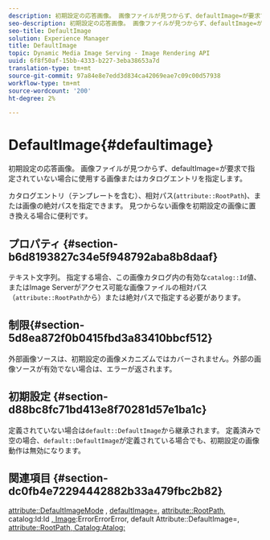 ```yaml
---
description: 初期設定の応答画像。 画像ファイルが見つからず、defaultImage=が要求で指定されていない場合に使用する画像またはカタログエントリを指定します。
seo-description: 初期設定の応答画像。 画像ファイルが見つからず、defaultImage=が要求で指定されていない場合に使用する画像またはカタログエントリを指定します。
seo-title: DefaultImage
solution: Experience Manager
title: DefaultImage
topic: Dynamic Media Image Serving - Image Rendering API
uuid: 6f8f50af-15bb-4333-b227-3eba38653a7d
translation-type: tm+mt
source-git-commit: 97a84e8e7edd3d834ca42069eae7c09c00d57938
workflow-type: tm+mt
source-wordcount: '200'
ht-degree: 2%

---
```



# DefaultImage{#defaultimage}

初期設定の応答画像。 画像ファイルが見つからず、defaultImage=が要求で指定されていない場合に使用する画像またはカタログエントリを指定します。

カタログエントリ（テンプレートを含む）、相対パス(`attribute::RootPath`)、または画像の絶対パスを指定できます。 見つからない画像を初期設定の画像に置き換える場合に便利です。

## プロパティ {#section-b6d8193827c34e5f948792aba8b8daaf}

テキスト文字列。 指定する場合、この画像カタログ内の有効な`catalog::Id`値、またはImage Serverがアクセス可能な画像ファイルの相対パス（`attribute::RootPath`から）または絶対パスで指定する必要があります。

## 制限{#section-5d8ea872f0b0415fbd3a83410bbcf512}

外部画像ソースは、初期設定の画像メカニズムではカバーされません。外部の画像ソースが有効でない場合は、エラーが返されます。

## 初期設定 {#section-d88bc8fc71bd413e8f70281d57e1ba1c}

定義されていない場合は`default::DefaultImage`から継承されます。 定義済みで空の場合、`default::DefaultImage`が定義されている場合でも、初期設定の画像動作は無効になります。

## 関連項目 {#section-dc0fb4e72294442882b33a479fbc2b82}

[attribute::DefaultImageMode](../../../../../is-api/image-catalog/image-serving-api-ref/c-image-catalog-reference/c-attributes-reference/r-defaultimagemode.md#reference-8a996af162f84e46bbe9e6e0d4e26782) ,  [defaultImage=](../../../../../is-api/image-catalog/image-serving-api-ref/c-image-catalog-reference/c-attributes-reference/r-is-cat-defaultimage.md#reference-8e9900e129f54ed68462a3c2fc3bc433),  [attribute::RootPath, ](../../../../../is-api/image-catalog/image-serving-api-ref/c-image-catalog-reference/c-attributes-reference/r-rootpath.md#reference-17d57e5967be403b8408fa7214017494)catalog:Id:Id [, Image](/help/aem-is-ir-api/is-api/image-catalog/image-serving-api-ref/c-image-catalog-reference/c-image-svg-data-reference/c-image-data-reference/r-id-cat.md):ErrorErrorError, default Attribute::DefaultImage=,  [](../../../../../is-api/image-catalog/image-serving-api-ref/c-image-catalog-reference/c-attributes-reference/r-errorimage.md#reference-c494d5d8b2584fe3800f35baabd0292c) [attribute::RootPath, Catalog:Atalog:](../../../../../is-api/image-catalog/image-serving-api-ref/c-image-catalog-reference/c-attributes-reference/r-defaultexpiration.md#reference-0526166fab654fceb243b75d1ea4f0cf)
